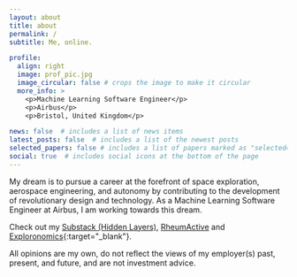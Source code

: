 ```yaml
---
layout: about
title: about
permalink: /
subtitle: Me, online.

profile:
  align: right
  image: prof_pic.jpg
  image_circular: false # crops the image to make it circular
  more_info: >
    <p>Machine Learning Software Engineer</p>
    <p>Airbus</p>
    <p>Bristol, United Kingdom</p>

news: false  # includes a list of news items
latest_posts: false  # includes a list of the newest posts
selected_papers: false # includes a list of papers marked as "selected={true}"
social: true  # includes social icons at the bottom of the page
---
```


My dream is to pursue a career at the forefront of space exploration, aerospace engineering, and autonomy by contributing to the development of revolutionary design and technology. As a Machine Learning Software Engineer at Airbus, I am working towards this dream.

Check out my [Substack (Hidden Layers)](https://patrickcapaldo.substack.com/), [RheumActive](https://patrickcapaldo.github.io/projects/rheumactive/) and [Exploronomics](https://patrickcapaldo.github.io/exploronomics/){:target="_blank"}.

All opinions are my own, do not reflect the views of my employer(s) past, present, and future, and are not investment advice.

